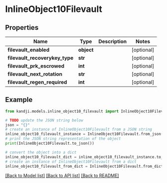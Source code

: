 # InlineObject10Filevault


## Properties

Name | Type | Description | Notes
------------ | ------------- | ------------- | -------------
**filevault_enabled** | **object** |  | [optional] 
**filevault_recoverykey_type** | **str** |  | [optional] 
**filevault_prk_escrowed** | **int** |  | [optional] 
**filevault_next_rotation** | **str** |  | [optional] 
**filevault_regen_required** | **int** |  | [optional] 

## Example

```python
from kandji.models.inline_object10_filevault import InlineObject10Filevault

# TODO update the JSON string below
json = "{}"
# create an instance of InlineObject10Filevault from a JSON string
inline_object10_filevault_instance = InlineObject10Filevault.from_json(json)
# print the JSON string representation of the object
print(InlineObject10Filevault.to_json())

# convert the object into a dict
inline_object10_filevault_dict = inline_object10_filevault_instance.to_dict()
# create an instance of InlineObject10Filevault from a dict
inline_object10_filevault_from_dict = InlineObject10Filevault.from_dict(inline_object10_filevault_dict)
```
[[Back to Model list]](../README.md#documentation-for-models) [[Back to API list]](../README.md#documentation-for-api-endpoints) [[Back to README]](../README.md)


